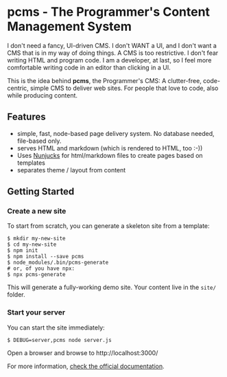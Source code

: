 pcms - The Programmer's Content Management System
================================================

I don't need a fancy, UI-driven CMS. I don't WANT a  UI, and I don't want a CMS that is in my way of doing things.
A CMS is too restrictive. I don't fear writing HTML and program code. I am a developer, at last, so I feel more
comfortable writing code in an editor than clicking in a UI.

This is the idea behind **pcms**, the Programmer's CMS: A clutter-free, code-centric, simple CMS to deliver web sites. For people that
love to code, also while producing content.

Features
----------

* simple, fast, node-based page delivery system. No database needed, file-based only.
* serves HTML and markdown (which is rendered to HTML, too :-))
* Uses [Nunjucks](https://mozilla.github.io/nunjucks) for html/markdown files to create pages based on templates
* separates theme / layout from content

Getting Started
-----------------

### Create a new site

To start from scratch, you can generate a skeleton site from a template:

```
$ mkdir my-new-site
$ cd my-new-site
$ npm init
$ npm install --save pcms
$ node_modules/.bin/pcms-generate
# or, of you have npx:
$ npx pcms-generate
```
This will generate a fully-working demo site. Your content live in the `site/` folder.

### Start your server

You can start the site immediately:

```
$ DEBUG=server,pcms node server.js
```

Open a browser and browse to http://localhost:3000/

For more information, [check the official documentation](https://pcms.alexi.ch).

